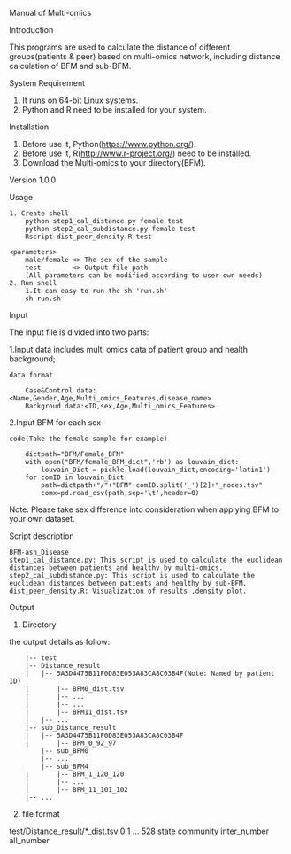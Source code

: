 Manual of Multi-omics

Introduction

This programs are used to calculate the distance of different groups(patients & peer) based on multi-omics network, including distance calculation of BFM and sub-BFM.

System Requirement
1. It runs on 64-bit Linux systems. 
2. Python and R need to be installed for your system. 

Installation

1. Before use it, Python(https://www.python.org/). 
2. Before use it, R(http://www.r-project.org/) need to be installed.  
3. Download the Multi-omics to your directory(BFM). 

Version 1.0.0

Usage

	1. Create shell
		python step1_cal_distance.py female test
		python step2_cal_subdistance.py female test
		Rscript dist_peer_density.R test
		
	<parameters>
		male/female <> The sex of the sample 
		test		<> Output file path 
		(All parameters can be modified according to user own needs)
	2. Run shell
		1.It can easy to run the sh 'run.sh'
		sh run.sh


Input

The input file is divided into two parts:

1.Input data includes multi omics data of patient group and health background;

	data format
	
		Case&Control data:<Name,Gender,Age,Multi_omics_Features,disease_name>
		Backgroud data:<ID,sex,Age,Multi_omics_Features>
	
	
2.Input BFM for each sex
		
	code(Take the female sample for example)
	
		dictpath="BFM/Female_BFM"
		with open("BFM/female_BFM_dict",'rb') as louvain_dict:
			louvain_Dict = pickle.load(louvain_dict,encoding='latin1')
		for comID in louvain_Dict:
			path=dictpath+"/"+"BFM"+comID.split('_')[2]+"_nodes.tsv"
			comx=pd.read_csv(path,sep='\t',header=0)
			
		
Note:
	Please take sex difference into consideration when applying BFM to your own dataset.


Script description

	BFM-ash_Disease
	step1_cal_distance.py: This script is used to calculate the euclidean distances between patients and healthy by multi-omics.
	step2_cal_subdistance.py: This script is used to calculate the euclidean distances between patients and healthy by sub-BFM.
	dist_peer_density.R: Visualization of results ,density plot.

Output

1. Directory

the output details as follow:

        |-- test
        |-- Distance_result
        |   |-- 5A3D4475B11F0D83E053A83CA8C03B4F(Note: Named by patient ID)
        |   	|-- BFM0_dist.tsv
        |   	|-- ...
        |   	|-- ...
        |   	|-- BFM11_dist.tsv
        |   |-- ...
        |-- sub_Distance_result
        |   |-- 5A3D4475B11F0D83E053A83CA8C03B4F
        |   	|-- BFM_0_92_97
			|-- sub_BFM0
			|-- ...
			|-- sub_BFM4
        |   	|-- BFM_1_120_120
        |   	|-- ...
        |   	|-- BFM_11_101_102
		|-- ...
        

2. file format

test/Distance_result/*_dist.tsv
	0	1 ... 528	state	community	inter_number	all_number


